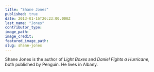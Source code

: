 ```yaml
---
title: "Shane Jones"
published: true
date: 2013-01-16T20:23:00.000Z
last_name: "Jones"
contributor_type:
image_path:
image_credit:
featured_image_path:
slug: shane-jones
---
```


Shane Jones is the author of _Light Boxes_ and _Daniel Fights a Hurricane_, both published by Penguin. He lives in Albany. 

